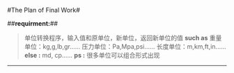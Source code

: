 ﻿#The Plan of Final Work#

##**requirment:**##

>单位转换程序，输入值和原单位，新单位，返回新单位的值
>**such as**
>重量单位：kg,g,lb,gr......
>压力单位：Pa,Mpa,psi......
>长度单位：m,km,ft,in......
>**else :** md, cp......
>**ps :** 很多单位可以组合形式出现

-------------------------------------


